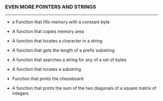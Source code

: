 ### EVEN MORE POINTERS AND STRINGS

---

* a Function that fills memory with a constant byte

* A function that copies memory area

* A function that locates a character in a string

* A function that gets the length of a prefix substring

* A function that searches a string for any of a set of bytes

* A function that locates a substring

* Function that prints the chessboard

* A function that prints the sum of the two diagonals of a square matrix of integers
